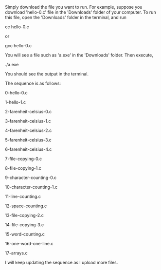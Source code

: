 Simply download the file you want to run.
For example, suppose you download 'hello-0.c' file in the 'Downloads' folder of your computer.
To run this file, open the 'Downloads' folder in the terminal, and run

cc hello-0.c

or

gcc hello-0.c

You will see a file such as 'a.exe' in the 'Downloads' folder.
Then execute,

./a.exe

You should see the output in the terminal.

The sequence is as follows:

0-hello-0.c

1-hello-1.c

2-farenheit-celsius-0.c

3-farenheit-celsius-1.c

4-farenheit-celsius-2.c

5-farenheit-celsius-3.c

6-farenheit-celsius-4.c

7-file-copying-0.c

8-file-copying-1.c

9-character-counting-0.c

10-character-counting-1.c

11-line-counting.c

12-space-counting.c

13-file-copying-2.c

14-file-copying-3.c

15-word-counting.c

16-one-word-one-line.c

17-arrays.c

I will keep updating the sequence as I upload more files.
